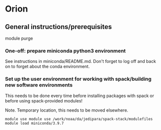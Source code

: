 # Orion

## General instructions/prerequisites

module purge

### One-off: prepare miniconda python3 environment
See instructions in miniconda/README.md. Don't forget to log off and back on to forget about the conda environment.

### Set up the user environment for working with spack/building new software environments
This needs to be done every time before installing packages with spack or before using spack-provided modules!

Note. Temporary location, this needs to be moved elsewhere.
```
module use module use /work/noaa/da/jedipara/spack-stack/modulefiles
module load miniconda/3.9.7
```
